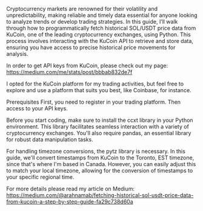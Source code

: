 Cryptocurrency markets are renowned for their volatility and unpredictability, making reliable and timely data essential for anyone
looking to analyze trends or develop trading strategies. In this guide, I’ll walk through how to programmatically fetch historical SOL/USDT price data from KuCoin, 
one of the leading cryptocurrency exchanges, using Python. This process involves interacting with the KuCoin API to retrieve and store data, ensuring you have access to precise historical price movements for analysis.

In order to get API keys from KuCoin, please check out my page:
https://medium.com/me/stats/post/bbbab832de7f

I opted for the KuCoin platform for my trading activities, but feel free to explore and use a platform that suits you best, like Coinbase, for instance.

Prerequisites
First, you need to register in your trading platform. Then access to your API keys.

Before you start coding, make sure to install the ccxt library in your Python environment. 
This library facilitates seamless interaction with a variety of cryptocurrency exchanges. 
You'll also require pandas, an essential library for robust data manipulation tasks. 

For handling timezone conversions, the pytz library is necessary. 
In this guide, we'll convert timestamps from KuCoin to the Toronto, EST timezone, since that's where I'm based in Canada. However,
you can easily adjust this to match your local timezone, allowing for the conversion of timestamps to your specific regional time.

For more details please read my article on Medium:
https://medium.com/@arahnamab/fetching-historical-sol-usdt-price-data-from-kucoin-a-step-by-step-guide-fa29c738d60a
